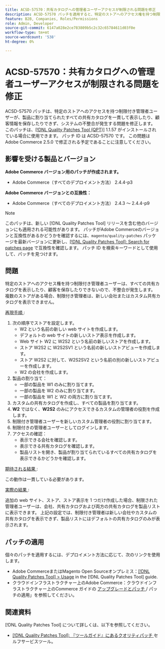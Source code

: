 ```yaml
---
title: ACSD-57570：共有カタログへの管理者ユーザーアクセスが制限される問題を修正
description: ACSD-57570 パッチを適用すると、特定のストアへのアクセス権を持つ制限付き管理者ユーザーが、製品に割り当てられたすべての共有カタログを一貫して表示したり、顧客情報を保存したりできず、システムの不整合が発生するAdobe Commerceの問題を修正できます。
feature: B2B, Companies, Roles/Permissions
role: Admin, Developer
source-git-commit: 6147a028e2ce783809b5c2c32c65784611d03f0e
workflow-type: tm+mt
source-wordcount: '538'
ht-degree: 0%

---
```



# ACSD-57570：共有カタログへの管理者ユーザーアクセスが制限される問題を修正

ACSD-57570 パッチは、特定のストアへのアクセスを持つ制限付き管理者ユーザーが、製品に割り当てられたすべての共有カタログを一貫して表示したり、顧客情報を保存したりできず、システムの不整合が発生する問題を修正します。 このパッチは、[[!DNL Quality Patches Tool (QPT)]](/help/tools/quality-patches-tool/quality-patches-tool-to-self-serve-quality-patches.md) 1.1.57 がインストールされている場合に使用できます。 パッチ ID は ACSD-57570 です。 この問題はAdobe Commerce 2.5.0 で修正される予定であることに注意してください。

## 影響を受ける製品とバージョン

**Adobe Commerce バージョン用のパッチが作成されます。**

* Adobe Commerce（すべてのデプロイメント方法） 2.4.4-p3

**Adobe Commerce バージョンとの互換性：**

* Adobe Commerce（すべてのデプロイメント方法） 2.4.3 ～ 2.4.4-p9

>[!NOTE]
>
>このパッチは、新しい [!DNL Quality Patches Tool] リリースを含む他のバージョンにも適用される可能性があります。 パッチがAdobe Commerceのバージョンと互換性があるかどうかを確認するには、`magento/quality-patches` パッケージを最新バージョンに更新し、[[!DNL Quality Patches Tool]: Search for patches page](https://experienceleague.adobe.com/tools/commerce-quality-patches/index.html?lang=ja) で互換性を確認します。 パッチ ID を検索キーワードとして使用して、パッチを見つけます。

## 問題

特定のストアへのアクセス権を持つ制限付き管理者ユーザーは、すべての共有カタログを表示したり、顧客を保存したりできないので、不整合が発生します。 複数のストアがある場合、制限付き管理者は、新しい会社またはカスタム共有カタログを表示できません。

<u> 再現手順 </u>:

1. 次の順序でストアを設定します。
   * W2 という名前の新しい web サイトを作成します。
   * デフォルトの web サイトの新しいストア表示を作成します。
   * Web サイト W2 に W2S2 という名前の新しいストアを作成します。
   * ストア W2S2 に W2S2SV1 という名前の新しいストアビューを作成します。
   * ストア W2S2 に対して、W2S2SV2 という名前の別の新しいストアビューを作成します。
   * W2 の会社を作成します。
1. 製品の割り当て：
   * 一部の製品を W1 のみに割り当てます。
   * 一部の製品を W2 のみに割り当てます。
   * 一部の製品を W1 と W2 の両方に割り当てます。
1. カスタムの共有カタログを作成し、すべての製品を割り当てます。
1. **W2** ではなく、**W2S2** のみにアクセスできるカスタムの管理者の役割を作成します。
1. 制限付き管理者ユーザーを新しいカスタム管理者の役割に割り当てます。
1. 制限付きの管理者ユーザーとしてログインします。
1. アクセスの確認：
   * 表示できる会社を確認します。
   * 表示できる共有カタログを確認します。
   * 製品リストを開き、製品が割り当てられているすべての共有カタログを表示できるかどうかを確認します。

<u> 期待される結果 </u>:

この動作は一貫している必要があります。

<u> 実際の結果 </u>:

追加の web サイト、ストア、ストア表示を 1 つだけ作成した場合、制限された管理者ユーザーは、会社、共有カタログおよび両方の共有カタログを製品リストに表示できます。 上記の設定では、制限付き管理者は新しい会社やカスタムの共有カタログを表示できず、製品リストにはデフォルトの共有カタログのみが表示されます。

## パッチの適用

個々のパッチを適用するには、デプロイメント方法に応じて、次のリンクを使用します。

* Adobe CommerceまたはMagento Open Sourceオンプレミス：[[!DNL Quality Patches Tool] > Usage](/help/tools/quality-patches-tool/usage.md) in the [!DNL Quality Patches Tool] guide.
* クラウドインフラストラクチャー上のAdobe Commerce：クラウドインフラストラクチャー上のCommerce ガイドの [ アップグレードとパッチ ](https://experienceleague.adobe.com/docs/commerce-cloud-service/user-guide/develop/upgrade/apply-patches.html?lang=ja)/ パッチの適用」を参照してください。

## 関連資料

[!DNL Quality Patches Tool] について詳しくは、以下を参照してください。

* [[!DNL Quality Patches Tool]: 『ツールガイド』にあるクオリティパッチ ](/help/tools/quality-patches-tool/quality-patches-tool-to-self-serve-quality-patches.md) セルフサービスツール。
